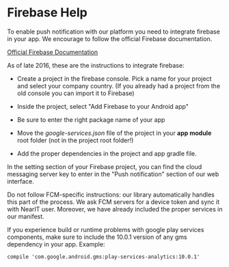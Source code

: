# Firebase Help

To enable push notification with our platform you need to integrate firebase in your app.
We encourage to follow the official Firebase documentation.

[Official Firebase Documentation](https://firebase.google.com/)


As of late 2016, these are the instructions to integrate firebase:

- Create a project in the firebase console. Pick a name for your project and select your company country. (If you already had a project from the old console you can import it to Firebase)

- Inside the project, select "Add Firebase to your Android app"

- Be sure to enter the right package name of your app

- Move the *google-services.json* file of the project in your **app module** root folder (not in the project root folder!)

- Add the proper dependencies in the project and app gradle file.


In the setting section of your Firebase project, you can find the cloud messaging server key to enter in the "Push notification" section of our web interface.

Do not follow FCM-specific instructions: our library automatically handles this part of the process. We ask FCM servers for a device token and sync it with NearIT user. Moreover, we have already included the proper services in our manifest.

If you experience build or runtime problems with google play services components, make sure to include the 10.0.1 version of any gms dependency in your app.
Example:
```
compile 'com.google.android.gms:play-services-analytics:10.0.1'
```
